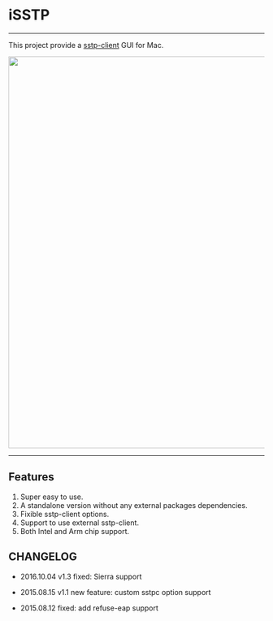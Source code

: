 # iSSTP

----

This project provide a [sstp-client](http://sstp-client.sourceforge.net) GUI for Mac.

<img src="https://github.com/axot/isstp/raw/master/img/ui.png" width="771">

----

## Features

1. Super easy to use.
2. A standalone version without any external packages dependencies.
3. Fixible sstp-client options.
3. Support to use external sstp-client.
4. Both Intel and Arm chip support.

## CHANGELOG

* 2016.10.04 v1.3
fixed: Sierra support

* 2015.08.15 v1.1
new feature: custom sstpc option support

* 2015.08.12
fixed: add refuse-eap support

